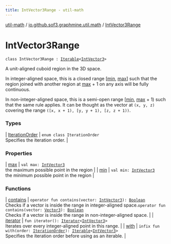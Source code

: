 ```yaml
---
title: IntVector3Range - util-math
---
```


[util-math](../../index.html) / [io.github.sof3.graphmine.util.math](../index.html) / [IntVector3Range](./index.html)

# IntVector3Range

`class IntVector3Range : `[`Iterable`](https://kotlinlang.org/api/latest/jvm/stdlib/kotlin.collections/-iterable/index.html)`<`[`IntVector3`](../-int-vector3/index.html)`>`

A unit-aligned cuboid region in the 3D space.

In integer-aligned space, this is a closed range [[min](min.html), [max](max.html)] such that the region joined with another region at
[max](max.html) + 1 on any axis will be fully continuous.

In non-integer-aligned space, this is a semi-open range [[min](min.html), [max](max.html) + 1) such that the same rule applies. It can be
thought as the vector at `(x, y, z)` covering the range `([x, x + 1), [y, y + 1), [z, z + 1))`.

### Types

| [IterationOrder](-iteration-order/index.html) | `enum class IterationOrder`<br>Specifies the iteration order. |

### Properties

| [max](max.html) | `val max: `[`IntVector3`](../-int-vector3/index.html)<br>the maximum possible point in the region |
| [min](min.html) | `val min: `[`IntVector3`](../-int-vector3/index.html)<br>the minimum possible point in the region |

### Functions

| [contains](contains.html) | `operator fun contains(vector: `[`IntVector3`](../-int-vector3/index.html)`): `[`Boolean`](https://kotlinlang.org/api/latest/jvm/stdlib/kotlin/-boolean/index.html)<br>Checks if a vector is inside the range in integer-aligned space.`operator fun contains(vector: `[`Vector3`](../-vector3/index.html)`): `[`Boolean`](https://kotlinlang.org/api/latest/jvm/stdlib/kotlin/-boolean/index.html)<br>Checks if a vector is inside the range in non-integer-aligned space. |
| [iterator](iterator.html) | `fun iterator(): `[`Iterator`](https://kotlinlang.org/api/latest/jvm/stdlib/kotlin.collections/-iterator/index.html)`<`[`IntVector3`](../-int-vector3/index.html)`>`<br>Iterates over every integer-aligned point in this range. |
| [with](with.html) | `infix fun with(order: `[`IterationOrder`](-iteration-order/index.html)`): `[`Iterable`](https://kotlinlang.org/api/latest/jvm/stdlib/kotlin.collections/-iterable/index.html)`<`[`IntVector3`](../-int-vector3/index.html)`>`<br>Specifies the iteration order before using as an iterable. |

